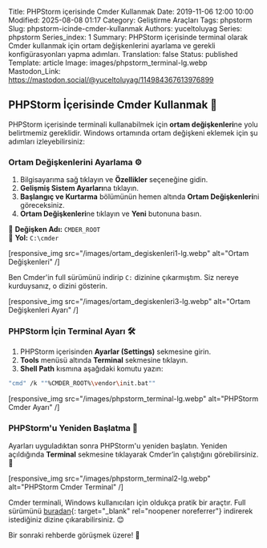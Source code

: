 Title: PHPStorm içerisinde Cmder Kullanmak
Date: 2019-11-06 12:00 10:00
Modified: 2025-08-08 01:17
Category: Geliştirme Araçları
Tags: phpstorm
Slug: phpstorm-icinde-cmder-kullanmak
Authors: yuceltoluyag
Series: phpstorm
Series_index: 1
Summary: PHPStorm içerisinde terminal olarak Cmder kullanmak için ortam değişkenlerini ayarlama ve gerekli konfigürasyonları yapma adımları.
Translation: false
Status: published
Template: article
Image: images/phpstorm_terminal-lg.webp
Mastodon_Link: https://mastodon.social/@yuceltoluyag/114984367613976899

## PHPStorm İçerisinde Cmder Kullanmak 🚀

PHPStorm içerisinde terminali kullanabilmek için **ortam değişkenleri**ne yolu belirtmemiz gereklidir. Windows ortamında ortam değişkeni eklemek için şu adımları izleyebilirsiniz:

### Ortam Değişkenlerini Ayarlama ⚙️

1. Bilgisayarıma sağ tıklayın ve **Özellikler** seçeneğine gidin.
2. **Gelişmiş Sistem Ayarları**na tıklayın.
3. **Başlangıç ve Kurtarma** bölümünün hemen altında **Ortam Değişkenleri**ni göreceksiniz.
4. **Ortam Değişkenleri**ne tıklayın ve **Yeni** butonuna basın.

📌 **Değişken Adı:** `CMDER_ROOT`  
📌 **Yol:** `C:\cmder`


[responsive_img src="/images/ortam_degiskenleri1-lg.webp" alt="Ortam Değişkenleri" /]


Ben Cmder'in full sürümünü indirip `C:` dizinine çıkarmıştım. Siz nereye kurduysanız, o dizini gösterin.


[responsive_img src="/images/ortam_degiskenleri3-lg.webp" alt="Ortam Değişkenleri Ayarı" /]

### PHPStorm İçin Terminal Ayarı 🛠️

1. PHPStorm içerisinden **Ayarlar (Settings)** sekmesine girin.
2. **Tools** menüsü altında **Terminal** sekmesine tıklayın.
3. **Shell Path** kısmına aşağıdaki komutu yazın:

```bash
"cmd" /k ""%CMDER_ROOT%\vendor\init.bat""
```


[responsive_img src="/images/phpstorm_terminal-lg.webp" alt="PHPStorm Cmder Ayarı" /]

### PHPStorm'u Yeniden Başlatma 🔄

Ayarları uyguladıktan sonra PHPStorm'u yeniden başlatın. Yeniden açıldığında **Terminal** sekmesine tıklayarak Cmder’in çalıştığını görebilirsiniz. 🎉


[responsive_img src="/images/phpstorm_terminal2-lg.webp" alt="PHPStorm Cmder Terminal" /]

Cmder terminali, Windows kullanıcıları için oldukça pratik bir araçtır. Full sürümünü [buradan](https://cmder.app/){: target="_blank" rel="noopener noreferrer"} indirerek istediğiniz dizine çıkarabilirsiniz. 😊

Bir sonraki rehberde görüşmek üzere! 🚀


